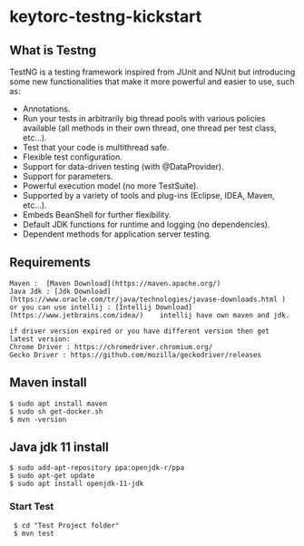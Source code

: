 
# keytorc-testng-kickstart

## What is Testng 
TestNG is a testing framework inspired from JUnit and NUnit but introducing some new functionalities that make it more powerful and easier to use, such as:


* Annotations.
* Run your tests in arbitrarily big thread pools with various policies available (all methods in their own thread, one thread per test class, etc...).
* Test that your code is multithread safe.
* Flexible test configuration.
* Support for data-driven testing (with @DataProvider).
* Support for parameters.
* Powerful execution model (no more TestSuite).
* Supported by a variety of tools and plug-ins (Eclipse, IDEA, Maven, etc...).
* Embeds BeanShell for further flexibility.
* Default JDK functions for runtime and logging (no dependencies).
* Dependent methods for application server testing.

## Requirements
```
Maven :  [Maven Download](https://maven.apache.org/)
Java Jdk : [Jdk Download](https://www.oracle.com/tr/java/technologies/javase-downloads.html )   
or you can use intellij : [Intellij Download](https://www.jetbrains.com/idea/)    intellij have own maven and jdk.

if driver version expired or you have different version then get latest version:
Chrome Driver : https://chromedriver.chromium.org/
Gecko Driver : https://github.com/mozilla/geckodriver/releases

```

## Maven install
```
$ sudo apt install maven
$ sudo sh get-docker.sh
$ mvn -version
```
## Java jdk 11 install

```
$ sudo add-apt-repository ppa:openjdk-r/ppa
$ sudo apt-get update
$ sudo apt install openjdk-11-jdk
```


### Start Test
```
 $ cd "Test Project folder"
 $ mvn test  
```


